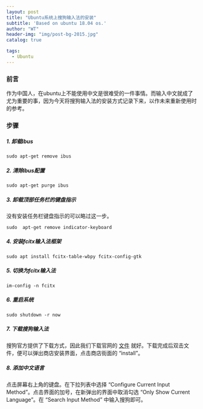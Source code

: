```yaml
---
layout: post
title: "Ubuntu系统上搜狗输入法的安装"
subtitle: 'Based on ubuntu 18.04 os.'
author: "WT"
header-img: "img/post-bg-2015.jpg"
catalog: true

tags:
  - Ubuntu
---
```



### 前言

作为中国人，在ubuntu上不能使用中文是很难受的一件事情。而输入中文就成了尤为重要的事，因为今天将搜狗输入法的安装方式记录下来，以作未来重新使用时的参考。

### 步骤

##### 1. 卸载ibus

```
sudo apt-get remove ibus
```

##### 2. 清除ibus配置

```
sudo apt-get purge ibus
```

##### 3. 卸载顶部任务栏的键盘指示

没有安装任务栏键盘指示的可以略过这一步。

```
sudo  apt-get remove indicator-keyboard
```

##### 4. 安装fcitx输入法框架

```
sudo apt install fcitx-table-wbpy fcitx-config-gtk
```

##### 5. 切换为fcitx输入法

```
im-config -n fcitx
```

##### 6. 重启系统

```
sudo shutdown -r now
```

##### 7. 下载搜狗输入法

搜狗官方提供了下载方式，因此我们下载官网的 [文件](https://pinyin.sogou.com/linux/?r=pinyin) 就好。下载完成后双击文件，便可以弹出商店安装界面，点击商店街面的 “install”。

##### 8. 添加中文语言

点击屏幕右上角的键盘。在下拉列表中选择 “Configure Current Input Method”。点击界面的加号，在新弹出的界面中取消勾选 “Only Show Current Language”。在 “Search Input Method” 中输入搜狗即可。


